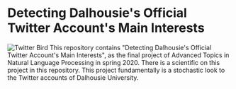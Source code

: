 # Detecting Dalhousie's Official Twitter Account's Main Interests
![Twitter Bird](https://github.com/mirerfangheibi/Adv.-Topics-in-NLP/raw/master/twitterbird.jpg)
This repository contains "Detecting Dalhousie's Official Twitter Account's Main Interests", as the final project of Advanced Topics in Natural Language Processing in spring 2020. There is a scientific on this project in this repository. This project fundamentally is a stochastic look to the Twitter accounts of Dalhousie University.
